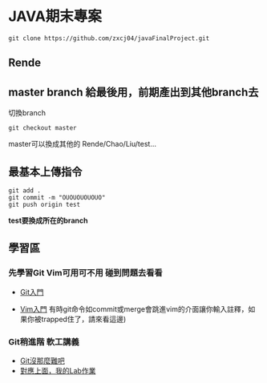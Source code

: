 # JAVA期末專案

```
git clone https://github.com/zxcj04/javaFinalProject.git
```

## Rende


## master branch 給最後用，前期產出到其他branch去

切換branch
```
git checkout master
```
master可以換成其他的 Rende/Chao/Liu/test...

## 最基本上傳指令
```
git add .
git commit -m "OUOUOUOUOUO"
git push origin test
```
**test要換成所在的branch**

## 學習區
### 先學習Git Vim可用可不用 碰到問題去看看
* [Git入門](https://backlog.com/git-tutorial/tw/)

* [Vim入門](https://gitbook.tw/chapters/command-line/vim-introduction.html) 有時git命令如commit或merge會跳進vim的介面讓你輸入註釋，如果你被trapped住了，請來看這邊)

### Git稍進階 軟工講義
* [Git沒那麼難吧](https://slides.com/jimting/git/#/)
* [對應上面，我的Lab作業](https://github.com/zxcj04/gitTest)

